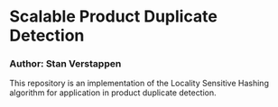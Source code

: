 # Scalable Product Duplicate Detection
### Author: Stan Verstappen

This repository is an implementation of the Locality Sensitive Hashing algorithm for application in product duplicate detection. 